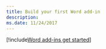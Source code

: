 ```yaml
---
title: Build your first Word add-in
description: 
ms.date: 11/24/2017 
---
```


[!include[Word add-ins get started](../includes/file-get-started-word.md)]
